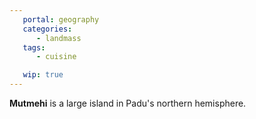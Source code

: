 ```yaml
---
   portal: geography
   categories:
      - landmass
   tags:
      - cuisine

   wip: true
---
```


**Mutmehi** is a large island in Padu's northern hemisphere.
